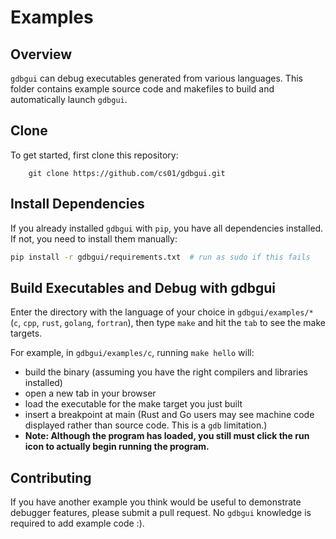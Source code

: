 # Examples

## Overview
`gdbgui` can debug executables generated from various languages. This folder contains example source code and makefiles to build and automatically launch `gdbgui`.

## Clone
To get started, first clone this repository:
```
	git clone https://github.com/cs01/gdbgui.git
```

## Install Dependencies
If you already installed `gdbgui` with `pip`, you have all dependencies installed. If not, you need to install them manually:
```bash
pip install -r gdbgui/requirements.txt  # run as sudo if this fails
```

## Build Executables and Debug with gdbgui
Enter the directory with the language of your choice in `gdbgui/examples/*` (`c`, `cpp`, `rust`, `golang`, `fortran`), then type `make` and hit the `tab` to see the make targets.

For example, in `gdbgui/examples/c`, running `make hello` will:

* build the binary (assuming you have the right compilers and libraries installed)
* open a new tab in your browser
* load the executable for the make target you just built
* insert a breakpoint at main (Rust and Go users may see machine code displayed rather than source code. This is a `gdb` limitation.)
* **Note: Although the program has loaded, you still must click the run icon to actually begin running the program.**

## Contributing
If you have another example you think would be useful to demonstrate debugger features, please submit a pull request. No `gdbgui` knowledge is required to add example code :).
